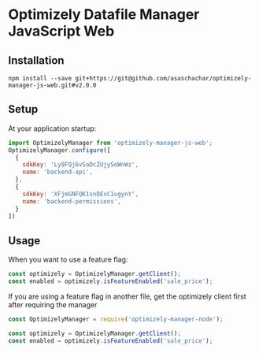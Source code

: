 # Optimizely Datafile Manager JavaScript Web
                                                                        
## Installation
```
npm install --save git+https://git@github.com/asaschachar/optimizely-manager-js-web.git#v2.0.0
```
 
## Setup 
At your application startup:
```javascript
import OptimizelyManager from 'optimizely-manager-js-web';
OptimizelyManager.configure([
  {
    sdkKey: 'Ly8FQj6vSaDcZUjySoWnWz',
    name: 'backend-api',
  },
  {
    sdkKey: 'XFjmGNFQK1snQExC1vgynY',
    name: 'backend-permissions',
  }
])
```

## Usage
When you want to use a feature flag:
```javascript
const optimizely = OptimizelyManager.getClient();
const enabled = optimizely.isFeatureEnabled('sale_price');
```                                                                     
                                                                        
If you are using a feature flag in another file, get the optimizely client first after requiring the manager

```javascript
const OptimizelyManager = require('optimizely-manager-node');

const optimizely = OptimizelyManager.getClient();
const enabled = optimizely.isFeatureEnabled('sale_price');
```
